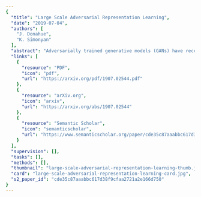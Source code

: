 ```yaml
---
{
  "title": "Large Scale Adversarial Representation Learning",
  "date": "2019-07-04",
  "authors": [
    "J. Donahue",
    "K. Simonyan"
  ],
  "abstract": "Adversarially trained generative models (GANs) have recently achieved compelling image synthesis results. But despite early successes in using GANs for unsupervised representation learning, they have since been superseded by approaches based on self-supervision. In this work we show that progress in image generation quality translates to substantially improved representation learning performance. Our approach, BigBiGAN, builds upon the state-of-the-art BigGAN model, extending it to representation learning by adding an encoder and modifying the discriminator. We extensively evaluate the representation learning and generation capabilities of these BigBiGAN models, demonstrating that these generation-based models achieve the state of the art in unsupervised representation learning on ImageNet, as well as in unconditional image generation.",
  "links": [
    {
      "resource": "PDF",
      "icon": "pdf",
      "url": "https://arxiv.org/pdf/1907.02544.pdf"
    },
    {
      "resource": "arXiv.org",
      "icon": "arxiv",
      "url": "https://arxiv.org/abs/1907.02544"
    },
    {
      "resource": "Semantic Scholar",
      "icon": "semanticscholar",
      "url": "https://www.semanticscholar.org/paper/cde35c87aaabbc617d38f9cfaa2721a2e166d750"
    }
  ],
  "supervision": [],
  "tasks": [],
  "methods": [],
  "thumbnail": "large-scale-adversarial-representation-learning-thumb.jpg",
  "card": "large-scale-adversarial-representation-learning-card.jpg",
  "s2_paper_id": "cde35c87aaabbc617d38f9cfaa2721a2e166d750"
}
---
```


